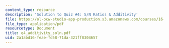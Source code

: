 ```yaml
---
content_type: resource
description: 'Solution to Quiz #4: S/N Ratios & Additivity'
file: https://ol-ocw-studio-app-production.s3.amazonaws.com/courses/16-881-robust-system-design-summer-1998/2a1abd16feaefd5871da321ff8304657_q4_additivity_soln.pdf
file_type: application/pdf
resourcetype: Document
title: q4_additivity_soln.pdf
uid: 2a1abd16-feae-fd58-71da-321ff8304657
---
```

